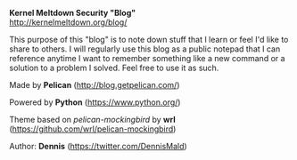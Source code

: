 **Kernel Meltdown Security "Blog"**  
http://kernelmeltdown.org/blog/

This purpose of this "blog" is to note down stuff that I learn or feel I'd like to share to others. I will regularly use this blog as a public notepad that I can reference anytime I want to remember something like a new command or a solution to a problem I solved. Feel free to use it as such.

Made by **Pelican** (http://blog.getpelican.com/)

Powered by **Python** (https://www.python.org/)

Theme based on *pelican-mockingbird* by **wrl** (https://github.com/wrl/pelican-mockingbird) 

Author: **Dennis** (https://twitter.com/DennisMald)
